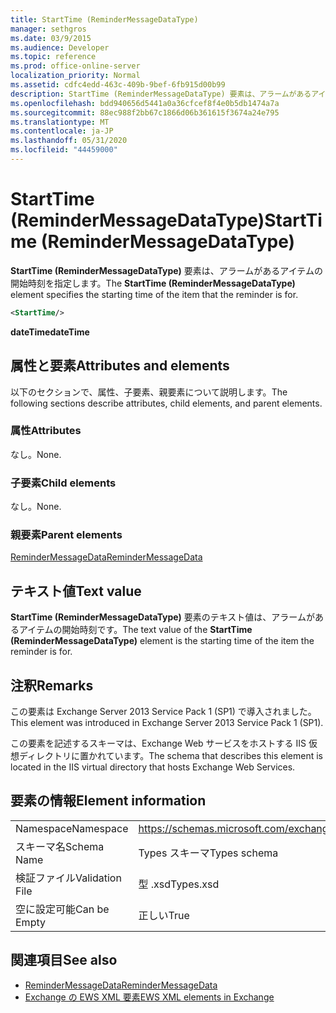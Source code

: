 ```yaml
---
title: StartTime (ReminderMessageDataType)
manager: sethgros
ms.date: 03/9/2015
ms.audience: Developer
ms.topic: reference
ms.prod: office-online-server
localization_priority: Normal
ms.assetid: cdfc4edd-463c-409b-9bef-6fb915d00b99
description: StartTime (ReminderMessageDataType) 要素は、アラームがあるアイテムの開始時刻を指定します。
ms.openlocfilehash: bdd940656d5441a0a36cfcef8f4e0b5db1474a7a
ms.sourcegitcommit: 88ec988f2bb67c1866d06b361615f3674a24e795
ms.translationtype: MT
ms.contentlocale: ja-JP
ms.lasthandoff: 05/31/2020
ms.locfileid: "44459000"
---
```

# <a name="starttime-remindermessagedatatype"></a><span data-ttu-id="eb831-103">StartTime (ReminderMessageDataType)</span><span class="sxs-lookup"><span data-stu-id="eb831-103">StartTime (ReminderMessageDataType)</span></span>

<span data-ttu-id="eb831-104">**StartTime (ReminderMessageDataType)** 要素は、アラームがあるアイテムの開始時刻を指定します。</span><span class="sxs-lookup"><span data-stu-id="eb831-104">The **StartTime (ReminderMessageDataType)** element specifies the starting time of the item that the reminder is for.</span></span> 
  
```XML
<StartTime/>
```

<span data-ttu-id="eb831-105">**dateTime**</span><span class="sxs-lookup"><span data-stu-id="eb831-105">**dateTime**</span></span>

## <a name="attributes-and-elements"></a><span data-ttu-id="eb831-106">属性と要素</span><span class="sxs-lookup"><span data-stu-id="eb831-106">Attributes and elements</span></span>

<span data-ttu-id="eb831-107">以下のセクションで、属性、子要素、親要素について説明します。</span><span class="sxs-lookup"><span data-stu-id="eb831-107">The following sections describe attributes, child elements, and parent elements.</span></span>
  
### <a name="attributes"></a><span data-ttu-id="eb831-108">属性</span><span class="sxs-lookup"><span data-stu-id="eb831-108">Attributes</span></span>

<span data-ttu-id="eb831-109">なし。</span><span class="sxs-lookup"><span data-stu-id="eb831-109">None.</span></span>
  
### <a name="child-elements"></a><span data-ttu-id="eb831-110">子要素</span><span class="sxs-lookup"><span data-stu-id="eb831-110">Child elements</span></span>

<span data-ttu-id="eb831-111">なし。</span><span class="sxs-lookup"><span data-stu-id="eb831-111">None.</span></span>
  
### <a name="parent-elements"></a><span data-ttu-id="eb831-112">親要素</span><span class="sxs-lookup"><span data-stu-id="eb831-112">Parent elements</span></span>

[<span data-ttu-id="eb831-113">ReminderMessageData</span><span class="sxs-lookup"><span data-stu-id="eb831-113">ReminderMessageData</span></span>](remindermessagedata.md)
  
## <a name="text-value"></a><span data-ttu-id="eb831-114">テキスト値</span><span class="sxs-lookup"><span data-stu-id="eb831-114">Text value</span></span>

<span data-ttu-id="eb831-115">**StartTime (ReminderMessageDataType)** 要素のテキスト値は、アラームがあるアイテムの開始時刻です。</span><span class="sxs-lookup"><span data-stu-id="eb831-115">The text value of the **StartTime (ReminderMessageDataType)** element is the starting time of the item the reminder is for.</span></span> 
  
## <a name="remarks"></a><span data-ttu-id="eb831-116">注釈</span><span class="sxs-lookup"><span data-stu-id="eb831-116">Remarks</span></span>

<span data-ttu-id="eb831-117">この要素は Exchange Server 2013 Service Pack 1 (SP1) で導入されました。</span><span class="sxs-lookup"><span data-stu-id="eb831-117">This element was introduced in Exchange Server 2013 Service Pack 1 (SP1).</span></span>
  
<span data-ttu-id="eb831-118">この要素を記述するスキーマは、Exchange Web サービスをホストする IIS 仮想ディレクトリに置かれています。</span><span class="sxs-lookup"><span data-stu-id="eb831-118">The schema that describes this element is located in the IIS virtual directory that hosts Exchange Web Services.</span></span>
  
## <a name="element-information"></a><span data-ttu-id="eb831-119">要素の情報</span><span class="sxs-lookup"><span data-stu-id="eb831-119">Element information</span></span>

|||
|:-----|:-----|
|<span data-ttu-id="eb831-120">Namespace</span><span class="sxs-lookup"><span data-stu-id="eb831-120">Namespace</span></span>  <br/> |https://schemas.microsoft.com/exchange/services/2006/types  <br/> |
|<span data-ttu-id="eb831-121">スキーマ名</span><span class="sxs-lookup"><span data-stu-id="eb831-121">Schema Name</span></span>  <br/> |<span data-ttu-id="eb831-122">Types スキーマ</span><span class="sxs-lookup"><span data-stu-id="eb831-122">Types schema</span></span>  <br/> |
|<span data-ttu-id="eb831-123">検証ファイル</span><span class="sxs-lookup"><span data-stu-id="eb831-123">Validation File</span></span>  <br/> |<span data-ttu-id="eb831-124">型 .xsd</span><span class="sxs-lookup"><span data-stu-id="eb831-124">Types.xsd</span></span>  <br/> |
|<span data-ttu-id="eb831-125">空に設定可能</span><span class="sxs-lookup"><span data-stu-id="eb831-125">Can be Empty</span></span>  <br/> |<span data-ttu-id="eb831-126">正しい</span><span class="sxs-lookup"><span data-stu-id="eb831-126">True</span></span>  <br/> |
   
## <a name="see-also"></a><span data-ttu-id="eb831-127">関連項目</span><span class="sxs-lookup"><span data-stu-id="eb831-127">See also</span></span>

- [<span data-ttu-id="eb831-128">ReminderMessageData</span><span class="sxs-lookup"><span data-stu-id="eb831-128">ReminderMessageData</span></span>](remindermessagedata.md)
- [<span data-ttu-id="eb831-129">Exchange の EWS XML 要素</span><span class="sxs-lookup"><span data-stu-id="eb831-129">EWS XML elements in Exchange</span></span>](ews-xml-elements-in-exchange.md)

